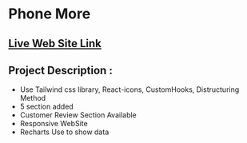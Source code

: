 # Phone More

## [Live Web Site Link](https://phone-more-react.netlify.app/)

## Project Description : 
 * Use Tailwind css library, React-icons, CustomHooks, Distructuring Method
 * 5 section added 
 * Customer Review Section Available
 * Responsive WebSite
 * Recharts Use to show data

